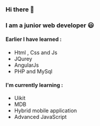 ### Hi there 👋

<!--
**Abdo-Hamadnalla/Abdo-Hamadnalla** is a ✨ _special_ ✨ repository because its `README.md` (this file) appears on your GitHub profile.

Here are some ideas to get you started:

- 🔭 I’m currently working on ...
- 🌱 I’m currently learning ...
- 👯 I’m looking to collaborate on ...
- 🤔 I’m looking for help with ... 
- 💬 Ask me about ...
- 📫 How to reach me: ...
- 😄 Pronouns: ...
- ⚡ Fun fact: ...
-->
### I am a junior web developer :smiley:
#### Earlier I have learned :
- Html , Css and Js
- JQurey
- AngularJs
- PHP and MySql
#### I'm currently learning : 
-  Uikit 
-  MDB
-  Hybrid mobile application
-  Advanced JavaScript
